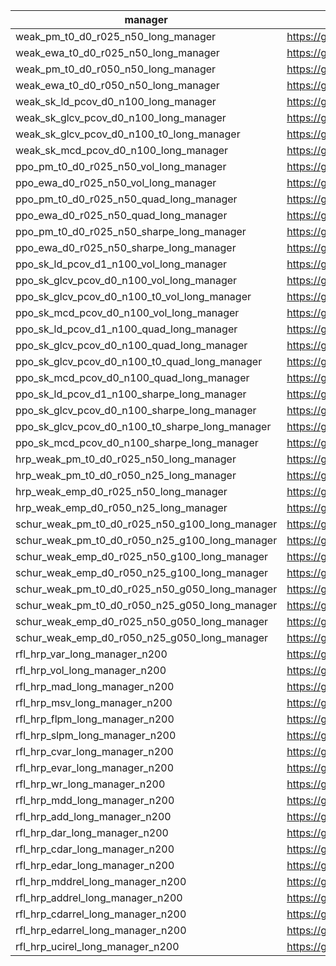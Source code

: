 | manager | location |
|-----|-----|
| weak_pm_t0_d0_r025_n50_long_manager | https://github.com/microprediction/precise/blob/main/precise/skaters/managers/weakmanagers.py |
| weak_ewa_t0_d0_r025_n50_long_manager | https://github.com/microprediction/precise/blob/main/precise/skaters/managers/weakmanagers.py |
| weak_pm_t0_d0_r050_n50_long_manager | https://github.com/microprediction/precise/blob/main/precise/skaters/managers/weakmanagers.py |
| weak_ewa_t0_d0_r050_n50_long_manager | https://github.com/microprediction/precise/blob/main/precise/skaters/managers/weakmanagers.py |
| weak_sk_ld_pcov_d0_n100_long_manager | https://github.com/microprediction/precise/blob/main/precise/skaters/managers/weakmanagers.py |
| weak_sk_glcv_pcov_d0_n100_long_manager | https://github.com/microprediction/precise/blob/main/precise/skaters/managers/weakmanagers.py |
| weak_sk_glcv_pcov_d0_n100_t0_long_manager | https://github.com/microprediction/precise/blob/main/precise/skaters/managers/weakmanagers.py |
| weak_sk_mcd_pcov_d0_n100_long_manager | https://github.com/microprediction/precise/blob/main/precise/skaters/managers/weakmanagers.py |
| ppo_pm_t0_d0_r025_n50_vol_long_manager | https://github.com/microprediction/precise/blob/main/precise/skaters/managers/ppomanagers.py |
| ppo_ewa_d0_r025_n50_vol_long_manager | https://github.com/microprediction/precise/blob/main/precise/skaters/managers/ppomanagers.py |
| ppo_pm_t0_d0_r025_n50_quad_long_manager | https://github.com/microprediction/precise/blob/main/precise/skaters/managers/ppomanagers.py |
| ppo_ewa_d0_r025_n50_quad_long_manager | https://github.com/microprediction/precise/blob/main/precise/skaters/managers/ppomanagers.py |
| ppo_pm_t0_d0_r025_n50_sharpe_long_manager | https://github.com/microprediction/precise/blob/main/precise/skaters/managers/ppomanagers.py |
| ppo_ewa_d0_r025_n50_sharpe_long_manager | https://github.com/microprediction/precise/blob/main/precise/skaters/managers/ppomanagers.py |
| ppo_sk_ld_pcov_d1_n100_vol_long_manager | https://github.com/microprediction/precise/blob/main/precise/skaters/managers/ppomanagers.py |
| ppo_sk_glcv_pcov_d0_n100_vol_long_manager | https://github.com/microprediction/precise/blob/main/precise/skaters/managers/ppomanagers.py |
| ppo_sk_glcv_pcov_d0_n100_t0_vol_long_manager | https://github.com/microprediction/precise/blob/main/precise/skaters/managers/ppomanagers.py |
| ppo_sk_mcd_pcov_d0_n100_vol_long_manager | https://github.com/microprediction/precise/blob/main/precise/skaters/managers/ppomanagers.py |
| ppo_sk_ld_pcov_d1_n100_quad_long_manager | https://github.com/microprediction/precise/blob/main/precise/skaters/managers/ppomanagers.py |
| ppo_sk_glcv_pcov_d0_n100_quad_long_manager | https://github.com/microprediction/precise/blob/main/precise/skaters/managers/ppomanagers.py |
| ppo_sk_glcv_pcov_d0_n100_t0_quad_long_manager | https://github.com/microprediction/precise/blob/main/precise/skaters/managers/ppomanagers.py |
| ppo_sk_mcd_pcov_d0_n100_quad_long_manager | https://github.com/microprediction/precise/blob/main/precise/skaters/managers/ppomanagers.py |
| ppo_sk_ld_pcov_d1_n100_sharpe_long_manager | https://github.com/microprediction/precise/blob/main/precise/skaters/managers/ppomanagers.py |
| ppo_sk_glcv_pcov_d0_n100_sharpe_long_manager | https://github.com/microprediction/precise/blob/main/precise/skaters/managers/ppomanagers.py |
| ppo_sk_glcv_pcov_d0_n100_t0_sharpe_long_manager | https://github.com/microprediction/precise/blob/main/precise/skaters/managers/ppomanagers.py |
| ppo_sk_mcd_pcov_d0_n100_sharpe_long_manager | https://github.com/microprediction/precise/blob/main/precise/skaters/managers/ppomanagers.py |
| hrp_weak_pm_t0_d0_r025_n50_long_manager | https://github.com/microprediction/precise/blob/main/precise/skaters/managers/hrpmanagers.py |
| hrp_weak_pm_t0_d0_r050_n25_long_manager | https://github.com/microprediction/precise/blob/main/precise/skaters/managers/hrpmanagers.py |
| hrp_weak_emp_d0_r025_n50_long_manager | https://github.com/microprediction/precise/blob/main/precise/skaters/managers/hrpmanagers.py |
| hrp_weak_emp_d0_r050_n25_long_manager | https://github.com/microprediction/precise/blob/main/precise/skaters/managers/hrpmanagers.py |
| schur_weak_pm_t0_d0_r025_n50_g100_long_manager | https://github.com/microprediction/precise/blob/main/precise/skaters/managers/schurmanagers.py |
| schur_weak_pm_t0_d0_r050_n25_g100_long_manager | https://github.com/microprediction/precise/blob/main/precise/skaters/managers/schurmanagers.py |
| schur_weak_emp_d0_r025_n50_g100_long_manager | https://github.com/microprediction/precise/blob/main/precise/skaters/managers/schurmanagers.py |
| schur_weak_emp_d0_r050_n25_g100_long_manager | https://github.com/microprediction/precise/blob/main/precise/skaters/managers/schurmanagers.py |
| schur_weak_pm_t0_d0_r025_n50_g050_long_manager | https://github.com/microprediction/precise/blob/main/precise/skaters/managers/schurmanagers.py |
| schur_weak_pm_t0_d0_r050_n25_g050_long_manager | https://github.com/microprediction/precise/blob/main/precise/skaters/managers/schurmanagers.py |
| schur_weak_emp_d0_r025_n50_g050_long_manager | https://github.com/microprediction/precise/blob/main/precise/skaters/managers/schurmanagers.py |
| schur_weak_emp_d0_r050_n25_g050_long_manager | https://github.com/microprediction/precise/blob/main/precise/skaters/managers/schurmanagers.py |
| rfl_hrp_var_long_manager_n200 | https://github.com/microprediction/precise/blob/main/precise/skaters/managers/rflmanagers.py |
| rfl_hrp_vol_long_manager_n200 | https://github.com/microprediction/precise/blob/main/precise/skaters/managers/rflmanagers.py |
| rfl_hrp_mad_long_manager_n200 | https://github.com/microprediction/precise/blob/main/precise/skaters/managers/rflmanagers.py |
| rfl_hrp_msv_long_manager_n200 | https://github.com/microprediction/precise/blob/main/precise/skaters/managers/rflmanagers.py |
| rfl_hrp_flpm_long_manager_n200 | https://github.com/microprediction/precise/blob/main/precise/skaters/managers/rflmanagers.py |
| rfl_hrp_slpm_long_manager_n200 | https://github.com/microprediction/precise/blob/main/precise/skaters/managers/rflmanagers.py |
| rfl_hrp_cvar_long_manager_n200 | https://github.com/microprediction/precise/blob/main/precise/skaters/managers/rflmanagers.py |
| rfl_hrp_evar_long_manager_n200 | https://github.com/microprediction/precise/blob/main/precise/skaters/managers/rflmanagers.py |
| rfl_hrp_wr_long_manager_n200 | https://github.com/microprediction/precise/blob/main/precise/skaters/managers/rflmanagers.py |
| rfl_hrp_mdd_long_manager_n200 | https://github.com/microprediction/precise/blob/main/precise/skaters/managers/rflmanagers.py |
| rfl_hrp_add_long_manager_n200 | https://github.com/microprediction/precise/blob/main/precise/skaters/managers/rflmanagers.py |
| rfl_hrp_dar_long_manager_n200 | https://github.com/microprediction/precise/blob/main/precise/skaters/managers/rflmanagers.py |
| rfl_hrp_cdar_long_manager_n200 | https://github.com/microprediction/precise/blob/main/precise/skaters/managers/rflmanagers.py |
| rfl_hrp_edar_long_manager_n200 | https://github.com/microprediction/precise/blob/main/precise/skaters/managers/rflmanagers.py |
| rfl_hrp_mddrel_long_manager_n200 | https://github.com/microprediction/precise/blob/main/precise/skaters/managers/rflmanagers.py |
| rfl_hrp_addrel_long_manager_n200 | https://github.com/microprediction/precise/blob/main/precise/skaters/managers/rflmanagers.py |
| rfl_hrp_cdarrel_long_manager_n200 | https://github.com/microprediction/precise/blob/main/precise/skaters/managers/rflmanagers.py |
| rfl_hrp_edarrel_long_manager_n200 | https://github.com/microprediction/precise/blob/main/precise/skaters/managers/rflmanagers.py |
| rfl_hrp_ucirel_long_manager_n200 | https://github.com/microprediction/precise/blob/main/precise/skaters/managers/rflmanagers.py |
